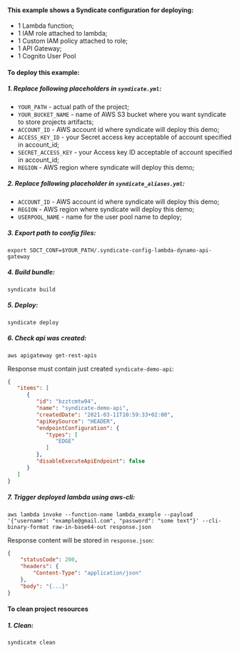 #### This example shows a Syndicate configuration for deploying:
* 1 Lambda function;
* 1 IAM role attached to lambda;
* 1 Custom IAM policy attached to role;
* 1 API Gateway;
* 1 Cognito User Pool

#### To deploy this example:

##### 1. Replace following placeholders in `syndicate.yml`:
* `YOUR_PATH` - actual path of the project;
* `YOUR_BUCKET_NAME` - name of AWS S3 bucket where you want syndicate to store projects artifacts;
* `ACCOUNT_ID` - AWS account id where syndicate will deploy this demo;
* `ACCESS_KEY_ID` - your Secret access key acceptable of account specified in account_id;
* `SECRET_ACCESS_KEY` - your Access key ID acceptable of account specified in account_id;
* `REGION` - AWS region where syndicate will deploy this demo;

##### 2. Replace following placeholder in `syndicate_aliases.yml`:
* `ACCOUNT_ID` - AWS account id where syndicate will deploy this demo;
* `REGION` - AWS region where syndicate will deploy this demo;
* `USERPOOL_NAME` - name for the user pool name to deploy;

##### 3. Export path to config files:
`export SDCT_CONF=$YOUR_PATH/.syndicate-config-lambda-dynamo-api-gateway`

##### 4. Build bundle:
`syndicate build`

##### 5. Deploy:
`syndicate deploy`

##### 6. Check api was created:
`aws apigateway get-rest-apis`

Response must contain just created `syndicate-demo-api`:

```json
{
   "items": [
      {
         "id": "bzztcmtw94",
         "name": "syndicate-demo-api",
         "createdDate": "2021-03-11T10:59:33+02:00",
         "apiKeySource": "HEADER",
         "endpointConfiguration": {
            "types": [
               "EDGE"
            ]
         },
         "disableExecuteApiEndpoint": false
      }
   ]
}
```

##### 7. Trigger deployed lambda using aws-cli:
   
`aws lambda invoke --function-name lambda_example --payload '{"username": "example@gmail.com", "password": "some text"}' --cli-binary-format raw-in-base64-out response.json`

Response content will be stored in `response.json`:

```json
{
    "statusCode": 200,
    "headers": {
        "Content-Type": "application/json"
    },
    "body": "{...}"
}
```

#### To clean project resources

##### 1. Clean:
`syndicate clean`

